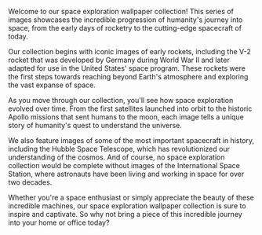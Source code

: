 <!--
Write me content for website with wallpaper "A series of images depicting the progression of space exploration, from early rockets to modern spacecraft."
-->

<!--font:Open Sans-->

Welcome to our space exploration wallpaper collection! This series of images showcases the incredible progression of humanity's journey into space, from the early days of rocketry to the cutting-edge spacecraft of today.

Our collection begins with iconic images of early rockets, including the V-2 rocket that was developed by Germany during World War II and later adapted for use in the United States' space program. These rockets were the first steps towards reaching beyond Earth's atmosphere and exploring the vast expanse of space.

As you move through our collection, you'll see how space exploration evolved over time. From the first satellites launched into orbit to the historic Apollo missions that sent humans to the moon, each image tells a unique story of humanity's quest to understand the universe.

We also feature images of some of the most important spacecraft in history, including the Hubble Space Telescope, which has revolutionized our understanding of the cosmos. And of course, no space exploration collection would be complete without images of the International Space Station, where astronauts have been living and working in space for over two decades.

Whether you're a space enthusiast or simply appreciate the beauty of these incredible machines, our space exploration wallpaper collection is sure to inspire and captivate. So why not bring a piece of this incredible journey into your home or office today?
